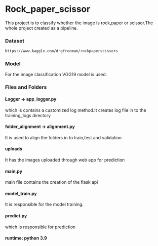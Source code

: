 # Rock_paper_scissor

This project is to classify whether the image is rock,paper or scissor.The whole project created as a pipeline.

### Dataset
```bash
https://www.kaggle.com/drgfreeman/rockpaperscissors
```
### Model

For the image classification VGG19 model is used.

### Files and Folders

#### Logger -> app_logger.py 
   which is contains a customized log method.It creates log file in to the training_logs directory
#### folder_alignment -> alignment.py
   It is used to align the folders in to train,test and validation 
#### uploads
   It has the images uploaded through web app for prediction
#### main.py
   main file contains the creation of the flask api
#### model_train.py 
   It is responsible for the model training.
#### predict.py
   which is responsible for prediction

#### runtime: python 3.9
